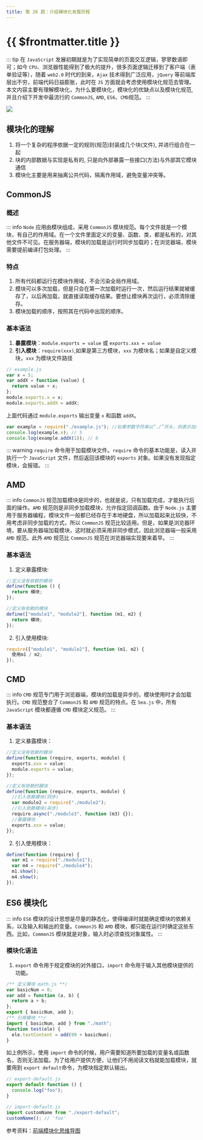 ```yaml
---
title: 第 26 题：介绍模块化发展历程
---
```


# {{ $frontmatter.title }}

::: tip
在 `JavaScript` 发展初期就是为了实现简单的页面交互逻辑，寥寥数语即可；如今 `CPU`、浏览器性能得到了极大的提升，很多页面逻辑迁移到了客户端（表单验证等），随着 `web2.0` 时代的到来，`Ajax` 技术得到广泛应用，`jQuery` 等前端库层出不穷，前端代码日益膨胀，此时在 `JS` 方面就会考虑使用模块化规范去管理。
本文内容主要有理解模块化，为什么要模块化，模块化的优缺点以及模块化规范,并且介绍下开发中最流行的 `CommonJS`, `AMD`, `ES6`、`CMD`规范。
:::

![](https://cdn.baiwumm.com/images/202403/qnmfuc2y6q5onq2f5kvxuuq13rkvbj6s.png)

## 模块化的理解

1. 将一个复杂的程序依据一定的规则(规范)封装成几个块(文件), 并进行组合在一起
2. 块的内部数据与实现是私有的, 只是向外部暴露一些接口(方法)与外部其它模块通信
3. 模块化主要是用来抽离公共代码，隔离作用域，避免变量冲突等。

## CommonJS

### 概述

::: info
`Node` 应用由模块组成，采用 `CommonJS` 模块规范。每个文件就是一个模块，有自己的作用域。在一个文件里面定义的变量、函数、类，都是私有的，对其他文件不可见。在服务器端，模块的加载是运行时同步加载的；在浏览器端，模块需要提前编译打包处理。
:::

### 特点

1. 所有代码都运行在模块作用域，不会污染全局作用域。
2. 模块可以多次加载，但是只会在第一次加载时运行一次，然后运行结果就被缓存了，以后再加载，就直接读取缓存结果。要想让模块再次运行，必须清除缓存。
3. 模块加载的顺序，按照其在代码中出现的顺序。

### 基本语法

1. **暴露模块**：`module.exports = value` 或 `exports.xxx = value`
2. **引入模块**：`require(xxx)`,如果是第三方模块，`xxx` 为模块名；如果是自定义模块，`xxx` 为模块文件路径

```js
// example.js
var x = 5;
var addX = function (value) {
  return value + x;
};
module.exports.x = x;
module.exports.addX = addX;
```

上面代码通过 `module.exports` 输出变量 `x` 和函数 `addX`。

```js
var example = require("./example.js"); //如果参数字符串以“./”开头，则表示加载的是一个位于相对路径
console.log(example.x); // 5
console.log(example.addX(1)); // 6
```

::: warning
`require` 命令用于加载模块文件。`require` 命令的基本功能是，读入并执行一个 `JavaScript` 文件，然后返回该模块的 `exports` 对象。如果没有发现指定模块，会报错。
:::

## AMD

::: info
`CommonJS` 规范加载模块是同步的，也就是说，只有加载完成，才能执行后面的操作。`AMD` 规范则是非同步加载模块，允许指定回调函数。由于 `Node.js` 主要用于服务器编程，模块文件一般都已经存在于本地硬盘，所以加载起来比较快，不用考虑非同步加载的方式，所以 `CommonJS` 规范比较适用。但是，如果是浏览器环境，要从服务器端加载模块，这时就必须采用非同步模式，因此浏览器端一般采用 `AMD` 规范。此外 `AMD` 规范比 `CommonJS` 规范在浏览器端实现要来着早。
:::

### 基本语法

1. 定义暴露模块:

```js
//定义没有依赖的模块
define(function () {
  return 模块;
});
```

```js
//定义有依赖的模块
define(["module1", "module2"], function (m1, m2) {
  return 模块;
});
```

2. 引入使用模块:

```js
require(["module1", "module2"], function (m1, m2) {
  使用m1 / m2;
});
```

## CMD

::: info
`CMD` 规范专门用于浏览器端，模块的加载是异步的，模块使用时才会加载执行。`CMD` 规范整合了 `CommonJS` 和 `AMD` 规范的特点。在 `Sea.js` 中，所有 `JavaScript` 模块都遵循 `CMD` 模块定义规范。
:::

### 基本语法

1. 定义暴露模块：

```js
//定义没有依赖的模块
define(function (require, exports, module) {
  exports.xxx = value;
  module.exports = value;
});
```

```js
//定义有依赖的模块
define(function (require, exports, module) {
  //引入依赖模块(同步)
  var module2 = require("./module2");
  //引入依赖模块(异步)
  require.async("./module3", function (m3) {});
  //暴露模块
  exports.xxx = value;
});
```

2. 引入使用模块：

```js
define(function (require) {
  var m1 = require("./module1");
  var m4 = require("./module4");
  m1.show();
  m4.show();
});
```

## ES6 模块化

::: info
`ES6` 模块的设计思想是尽量的静态化，使得编译时就能确定模块的依赖关系，以及输入和输出的变量。`CommonJS` 和 `AMD` 模块，都只能在运行时确定这些东西。比如，`CommonJS` 模块就是对象，输入时必须查找对象属性。
:::

### 模块化语法

1. `export` 命令用于规定模块的对外接口，`import` 命令用于输入其他模块提供的功能。

```js
/** 定义模块 math.js **/
var basicNum = 0;
var add = function (a, b) {
  return a + b;
};
export { basicNum, add };
/** 引用模块 **/
import { basicNum, add } from "./math";
function test(ele) {
  ele.textContent = add(99 + basicNum);
}
```

如上例所示，使用 `import` 命令的时候，用户需要知道所要加载的变量名或函数名，否则无法加载。为了给用户提供方便，让他们不用阅读文档就能加载模块，就要用到 `export default`命令，为模块指定默认输出。

```js
// export-default.js
export default function () {
  console.log("foo");
}
```

```js
// import-default.js
import customName from "./export-default";
customName(); // 'foo'
```

参考资料：[前端模块化思维导图](https://www.processon.com/view/link/5c8409bbe4b02b2ce492286a)
